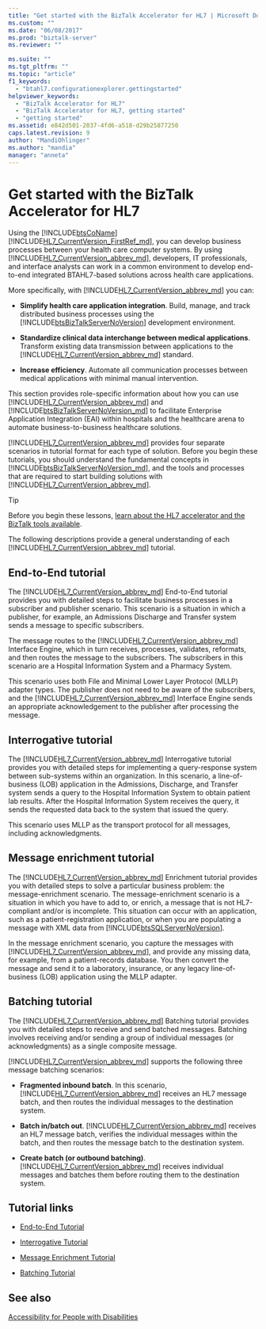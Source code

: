 ```yaml
---
title: "Get started with the BizTalk Accelerator for HL7 | Microsoft Docs"
ms.custom: ""
ms.date: "06/08/2017"
ms.prod: "biztalk-server"
ms.reviewer: ""

ms.suite: ""
ms.tgt_pltfrm: ""
ms.topic: "article"
f1_keywords: 
  - "btahl7.configurationexplorer.gettingstarted"
helpviewer_keywords: 
  - "BizTalk Accelerator for HL7"
  - "BizTalk Accelerator for HL7, getting started"
  - "getting started"
ms.assetid: e842d501-2037-4fd6-a518-d29b25877250
caps.latest.revision: 9
author: "MandiOhlinger"
ms.author: "mandia"
manager: "anneta"
---
```

# Get started with the BizTalk Accelerator for HL7
Using the [!INCLUDE[btsCoName](../../includes/btsconame-md.md)] [!INCLUDE[HL7_CurrentVersion_FirstRef_md](../../includes/hl7-currentversion-firstref-md.md)], you can develop business processes between your health care computer systems. By using [!INCLUDE[HL7_CurrentVersion_abbrev_md](../../includes/hl7-currentversion-abbrev-md.md)], developers, IT professionals, and interface analysts can work in a common environment to develop end-to-end integrated BTAHL7-based solutions across health care applications.  
  
 More specifically, with [!INCLUDE[HL7_CurrentVersion_abbrev_md](../../includes/hl7-currentversion-abbrev-md.md)] you can:  
  
- **Simplify health care application integration**. Build, manage, and track distributed business processes using the [!INCLUDE[btsBizTalkServerNoVersion](../../includes/btsbiztalkservernoversion-md.md)] development environment.  
  
- **Standardize clinical data interchange between medical applications**. Transform existing data transmission between applications to the [!INCLUDE[HL7_CurrentVersion_abbrev_md](../../includes/hl7-currentversion-abbrev-md.md)] standard.  
  
- **Increase efficiency**. Automate all communication processes between medical applications with minimal manual intervention.  

This section provides role-specific information about how you can use [!INCLUDE[HL7_CurrentVersion_abbrev_md](../../includes/hl7-currentversion-abbrev-md.md)] and [!INCLUDE[btsBizTalkServerNoVersion_md](../../includes/btsbiztalkservernoversion-md.md)] to facilitate Enterprise Application Integration (EAI) within hospitals and the healthcare arena to automate business-to-business healthcare solutions.  
  
[!INCLUDE[HL7_CurrentVersion_abbrev_md](../../includes/hl7-currentversion-abbrev-md.md)] provides four separate scenarios in tutorial format for each type of solution. Before you begin these tutorials, you should understand the fundamental concepts in [!INCLUDE[btsBizTalkServerNoVersion_md](../../includes/btsbiztalkservernoversion-md.md)], and the tools and processes that are required to start building solutions with [!INCLUDE[HL7_CurrentVersion_abbrev_md](../../includes/hl7-currentversion-abbrev-md.md)].  

> [!TIP] 
> Before you begin these lessons, [learn about the HL7 accelerator and the BizTalk tools available](../../adapters-and-accelerators/accelerator-hl7/learn-the-hl7-accelerator-and-the-biztalk-tools-available.md).  
  
 The following descriptions provide a general understanding of each [!INCLUDE[HL7_CurrentVersion_abbrev_md](../../includes/hl7-currentversion-abbrev-md.md)] tutorial.  
  
## End-to-End tutorial  
 The [!INCLUDE[HL7_CurrentVersion_abbrev_md](../../includes/hl7-currentversion-abbrev-md.md)] End-to-End tutorial provides you with detailed steps to facilitate business processes in a subscriber and publisher scenario. This scenario is a situation in which a publisher, for example, an Admissions Discharge and Transfer system sends a message to specific subscribers.  
  
 The message routes to the [!INCLUDE[HL7_CurrentVersion_abbrev_md](../../includes/hl7-currentversion-abbrev-md.md)] Interface Engine, which in turn receives, processes, validates, reformats, and then routes the message to the subscribers. The subscribers in this scenario are a Hospital Information System and a Pharmacy System.  
  
 This scenario uses both File and Minimal Lower Layer Protocol (MLLP) adapter types. The publisher does not need to be aware of the subscribers, and the [!INCLUDE[HL7_CurrentVersion_abbrev_md](../../includes/hl7-currentversion-abbrev-md.md)] Interface Engine sends an appropriate acknowledgement to the publisher after processing the message.  
  
## Interrogative tutorial  
 The [!INCLUDE[HL7_CurrentVersion_abbrev_md](../../includes/hl7-currentversion-abbrev-md.md)] Interrogative tutorial provides you with detailed steps for implementing a query-response system between sub-systems within an organization. In this scenario, a line-of-business (LOB) application in the Admissions, Discharge, and Transfer system sends a query to the Hospital Information System to obtain patient lab results. After the Hospital Information System receives the query, it sends the requested data back to the system that issued the query.  
  
 This scenario uses MLLP as the transport protocol for all messages, including acknowledgments.  
  
## Message enrichment tutorial  
 The [!INCLUDE[HL7_CurrentVersion_abbrev_md](../../includes/hl7-currentversion-abbrev-md.md)] Enrichment tutorial provides you with detailed steps to solve a particular business problem: the message-enrichment scenario. The message-enrichment scenario is a situation in which you have to add to, or enrich, a message that is not HL7-compliant and/or is incomplete. This situation can occur with an application, such as a patient-registration application, or when you are populating a message with XML data from [!INCLUDE[btsSQLServerNoVersion](../../includes/btssqlservernoversion-md.md)].  
  
 In the message enrichment scenario, you capture the messages with [!INCLUDE[HL7_CurrentVersion_abbrev_md](../../includes/hl7-currentversion-abbrev-md.md)], and provide any missing data, for example, from a patient-records database. You then convert the message and send it to a laboratory, insurance, or any legacy line-of-business (LOB) application using the MLLP adapter.  
  
## Batching tutorial  
 The [!INCLUDE[HL7_CurrentVersion_abbrev_md](../../includes/hl7-currentversion-abbrev-md.md)] Batching tutorial provides you with detailed steps to receive and send batched messages. Batching involves receiving and/or sending a group of individual messages (or acknowledgments) as a single composite message.  
  
[!INCLUDE[HL7_CurrentVersion_abbrev_md](../../includes/hl7-currentversion-abbrev-md.md)] supports the following three message batching scenarios:  
  
- **Fragmented inbound batch**. In this scenario, [!INCLUDE[HL7_CurrentVersion_abbrev_md](../../includes/hl7-currentversion-abbrev-md.md)] receives an HL7 message batch, and then routes the individual messages to the destination system.  
  
- **Batch in/batch out**. [!INCLUDE[HL7_CurrentVersion_abbrev_md](../../includes/hl7-currentversion-abbrev-md.md)] receives an HL7 message batch, verifies the individual messages within the batch, and then routes the message batch to the destination system.  
  
- **Create batch (or outbound batching)**. [!INCLUDE[HL7_CurrentVersion_abbrev_md](../../includes/hl7-currentversion-abbrev-md.md)] receives individual messages and batches them before routing them to the destination system.  
  
## Tutorial links  
  
-   [End-to-End Tutorial](../../adapters-and-accelerators/accelerator-hl7/end-to-end-tutorial1.md)  
  
-   [Interrogative Tutorial](../../adapters-and-accelerators/accelerator-hl7/interrogative-tutorial.md)  
  
-   [Message Enrichment Tutorial](../../adapters-and-accelerators/accelerator-hl7/message-enrichment-tutorial.md)  
  
-   [Batching Tutorial](../../adapters-and-accelerators/accelerator-hl7/batching-tutorial.md)
  
## See also
  
[Accessibility for People with Disabilities](../../adapters-and-accelerators/accelerator-hl7/accessibility-for-people-with-disabilities5.md)